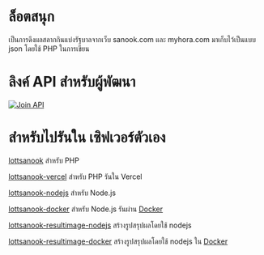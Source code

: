 # ล็อตสนุก
เป็นการดึงผลสลากกินแบ่งรัฐบาลจากเว็บ sanook.com และ myhora.com มาเก็บไว้เป็นแบบ json โดยใช้ PHP ในการเขียน

# ลิงค์ API สำหรับผู้พัฒนา

[![Join API](https://files.readme.io/7002e7f-c563a12-rapidapi-badge-dark.png)](https://rapidapi.com/boyphongsakorn/api/thai-lottery1)

# สำหรับไปรันใน เซิฟเวอร์ตัวเอง
[lottsanook](https://github.com/Quad-B/lottsanook) สำหรับ PHP

[lottsanook-vercel](https://github.com/boyphongsakorn/lottsanook-vercel) สำหรับ PHP รันใน Vercel

[lottsanook-nodejs](https://github.com/Quad-B/lottsanook-nodejs) สำหรับ Node.js

[lottsanook-docker](https://github.com/Quad-B/lottsanook-docker) สำหรับ Node.js รันผ่าน [Docker](https://hub.docker.com/r/boyphongsakorn/lottsanook)

[lottsanook-resultimage-nodejs](https://github.com/Quad-B/lottsanook-resultimage-nodejs) สร้างรูปสรุปผลโดยใช้ nodejs

[lottsanook-resultimage-docker](https://github.com/Quad-B/lottsanook-resultimage-docker) สร้างรูปสรุปผลโดยใช้ nodejs ใน [Docker](https://hub.docker.com/r/boyphongsakorn/lottsanook-resultimage)
